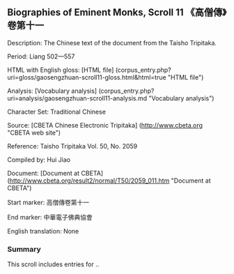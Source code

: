 ##  Biographies of Eminent Monks, Scroll 11 《高僧傳》卷第十一

Description: The Chinese text of the document from the Taisho Tripitaka.

Period: Liang 502—557

HTML with English gloss: [HTML file] (corpus_entry.php?uri=gloss/gaosengzhuan-scroll11-gloss.html&html=true "HTML file")

Analysis: [Vocabulary analysis] (corpus_entry.php?uri=analysis/gaosengzhuan-scroll11-analysis.md "Vocabulary analysis")

Character Set: Traditional Chinese

Source: [CBETA Chinese Electronic Tripitaka] (http://www.cbeta.org "CBETA web site")

Reference: Taisho Tripitaka Vol. 50, No. 2059

Compiled by: Hui Jiao

Document: [Document at CBETA] (http://www.cbeta.org/result2/normal/T50/2059_011.htm "Document at CBETA")

Start marker: 高僧傳卷第十一

End marker: 中華電子佛典協會

English	translation: None

### Summary
This scroll includes entries for ..

